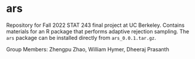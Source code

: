 # ars

Repository for Fall 2022 STAT 243 final project at UC Berkeley. Contains materials for an R package that performs adaptive rejection sampling. The `ars` package can be installed directly from `ars_0.0.1.tar.gz`.

Group Members: Zhengpu Zhao, William Hymer, Dheeraj Prasanth
